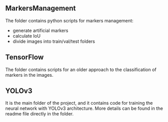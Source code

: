 ## MarkersManagement

The folder contains python scripts for markers management:
* generate artificial markers
* calculate IoU
* divide images into train/val/test folders

## TensorFlow

The folder contains scripts for an older approach to the classification of markers in the images.

## YOLOv3

It is the main folder of the project, and it contains code for training the neural network with YOLOv3 architecture. More details can be found in the readme file directly in the folder.
